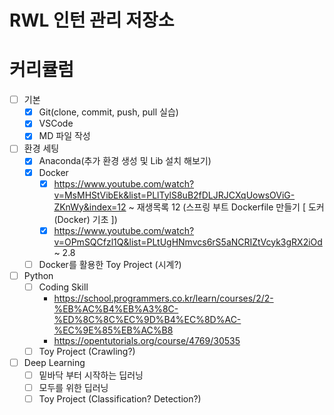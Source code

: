 # RWL 인턴 관리 저장소

# 커리큘럼
- [ ] 기본
    - [X] Git(clone, commit, push, pull 실습)
    - [x] VSCode
    - [X] MD 파일 작성

- [ ] 환경 세팅
    - [X] Anaconda(추가 환경 생성 및 Lib 설치 해보기)
    - [X] Docker
        - [X] https://www.youtube.com/watch?v=MsMHStVibEk&list=PLlTylS8uB2fDLJRJCXqUowsOViG-ZKnWy&index=12 ~ 재생목록 12 (스프링 부트 Dockerfile 만들기 [ 도커 (Docker) 기초 ])
        - [X] https://www.youtube.com/watch?v=OPmSQCfzl1Q&list=PLtUgHNmvcs6rS5aNCRIZtVcyk3gRX2iOd ~ 2.8
    - [ ] Docker를 활용한 Toy Project (시계?)
- [ ] Python
    - [ ] Coding Skill
        - https://school.programmers.co.kr/learn/courses/2/2-%EB%AC%B4%EB%A3%8C-%ED%8C%8C%EC%9D%B4%EC%8D%AC-%EC%9E%85%EB%AC%B8
        - https://opentutorials.org/course/4769/30535
    - [ ] Toy Project (Crawling?)
- [ ] Deep Learning
    - [ ] 밑바닥 부터 시작하는 딥러닝
    - [ ] 모두를 위한 딥러닝
    - [ ] Toy Project (Classification? Detection?)

